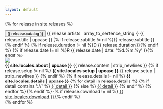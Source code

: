 ```yaml
---
layout: default
---
```


{% for release in site.releases %}
  <article>
    <section class="preview">
      <button class="preview__catalog" id="preview-{{ release.catalog }}">
        {{ release.catalog }}
      </button>
      <span class="preview__details">
        {{ release.artists | array_to_sentence_string }}
        {{ release.title | upcase }}
        {% if release.subtitle != nil %}{{ release.subtitle }}{% endif %}
        {% if release.duration != nil %}D {{ release.duration }}{% endif %}
        {% if release.date != nil %}R {{ release.date | date: '%d.%m.%y' }}{% endif %}
      </span>
    </section>
    <section class="release" id="{{ release.catalog }}">
      <div class="release__cover-container">
        <img class="release__cover" src="/files/{{ release.cover_image }}">
      </div>
      <div class="release__details">
        <strong>{{ site.locales.about | upcase }}</strong>
        {{ release.content | strip_newlines }}
        {% if release.setup != nil %}
          <strong>{{ site.locales.setup | upcase }}</strong>
          {{ release.setup | strip_newlines }}
        {% endif %}
        {% if release.details != nil %}
          <strong>{{ site.locales.details | upcase }}</strong>
          {% for detail in release.details %}
            {% if detail contains '://' %}
              <a target="_blank" href="{{ detail }}">{{ detail }}</a>
            {% else %}
              <a target="_blank" href="/files/{{ detail }}">{{ detail }}</a>
            {% endif %}
          {% endfor %}
        {% endif %}
        {% if release.download != nil %}
          <a href="{{ release.download }}" class="release__download blue">
            {{ site.locales.download }}
          </a>
        {% endif %}
      </div>
    </section>
  </article>
{% endfor %}
